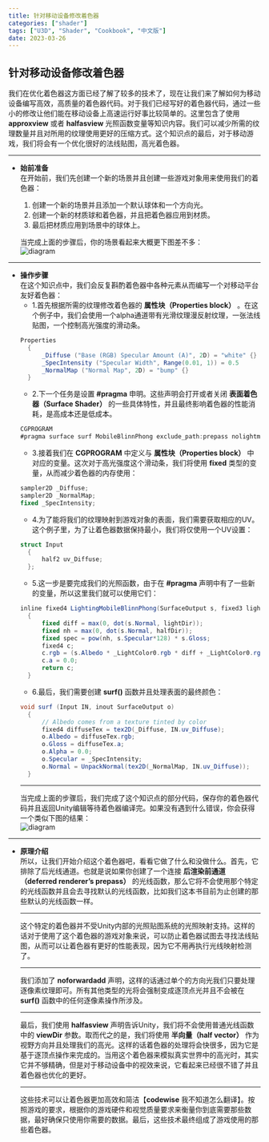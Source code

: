 ```yaml
---
title: 针对移动设备修改着色器
categories: ["shader"]
tags: ["U3D", "Shader", "Cookbook", "中文版"]
date: 2023-03-26
---
```


## 针对移动设备修改着色器   
我们在优化着色器这方面已经了解了较多的技术了，现在让我们来了解如何为移动设备编写高效，高质量的着色器代码。对于我们已经写好的着色器代码，通过一些小的修改让他们能在移动设备上高速运行好事比较简单的。这里包含了使用 **approxview** 或者 **halfasview** 光照函数变量等知识内容。我们可以减少所需的纹理数量并且对所用的纹理使用更好的压缩方式。这个知识点的最后，对于移动游戏，我们将会有一个优化很好的法线贴图，高光着色器。   

*** 

- **始前准备**   
  在开始前，我们先创建一个新的场景并且创建一些游戏对象用来使用我们的着色器：   
  1. 创建一个新的场景并且添加一个默认球体和一个方向光。
  2. 创建一个新的材质球和着色器，并且把着色器应用到材质。
  3. 最后把材质应用到场景中的球体上。
   
  当完成上面的步骤后，你的场景看起来大概更下图差不多：   
  ![diagram](/game-tech-post/img/shader_book/diagram82.png)   
  


*** 


- **操作步骤**   
  在这个知识点中，我们会反复斟酌着色器中各种元素从而编写一个对移动平台友好着色器：   
  - 1.首先根据所需的纹理修改着色器的 **属性块（Properties block）** 。在这个例子中，我们会使用一个alpha通道带有光滑纹理漫反射纹理，一张法线贴图，一个控制高光强度的滑动条。   
  ```c#
  Properties
    {
        _Diffuse ("Base (RGB) Specular Amount (A)", 2D) = "white" {}
        _SpecIntensity ("Specular Width", Range(0.01, 1)) = 0.5
        _NormalMap ("Normal Map", 2D) = "bump" {}
    }
  ```
  - 2.下一个任务是设置 **#pragma** 申明。这些声明会打开或者关闭 **表面着色器（Surface Shader）** 的一些具体特性，并且最终影响着色器的性能消耗，是高成本还是低成本。   
  ```c#
  CGPROGRAM
  #pragma surface surf MobileBlinnPhong exclude_path:prepass nolightmap noforwardadd halfasview
  ```
  - 3.接着我们在 **CGPROGRAM** 中定义与 **属性块（Properties block）** 中对应的变量。这次对于高光强度这个滑动条，我们将使用 **fixed** 类型的变量，从而减少着色器的内存使用：   
  ```c#
  sampler2D _Diffuse;
  sampler2D _NormalMap;
  fixed _SpecIntensity;
  ```
  - 4.为了能将我们的纹理映射到游戏对象的表面，我们需要获取相应的UV。这个例子里，为了让着色器数据保持最小，我们将仅使用一个UV设置：   
  ```c#
  struct Input
    {
        half2 uv_Diffuse;
    };
  ```
  - 5.这一步是要完成我们的光照函数，由于在 **#pragma** 声明中有了一些新的变量，所以这里我们就可以使用它们：   
  ```c#
  inline fixed4 LightingMobileBlinnPhong(SurfaceOutput s, fixed3 lightDir, fixed3 halfDir, fixed atten)
    {
        fixed diff = max(0, dot(s.Normal, lightDir));
        fixed nh = max(0, dot(s.Normal, halfDir));
        fixed spec = pow(nh, s.Specular*128) * s.Gloss;
        fixed4 c;
        c.rgb = (s.Albedo * _LightColor0.rgb * diff + _LightColor0.rgb * spec) * (atten * 2);
        c.a = 0.0;
        return c;
    }
  ```
  - 6.最后，我们需要创建 **surf()** 函数并且处理表面的最终颜色：   
  ```c#
  void surf (Input IN, inout SurfaceOutput o)
    {
        // Albedo comes from a texture tinted by color
        fixed4 diffuseTex = tex2D(_Diffuse, IN.uv_Diffuse);
        o.Albedo = diffuseTex.rgb;
        o.Gloss = diffuseTex.a;
        o.Alpha = 0.0;
        o.Specular = _SpecIntensity;
        o.Normal = UnpackNormal(tex2D(_NormalMap, IN.uv_Diffuse));
    }
  ```   
  ***  
  当完成上面的步骤后，我们完成了这个知识点的部分代码，保存你的着色器代码并且返回Unity编辑等待着色器编译完。如果没有遇到什么错误，你会获得一个类似下图的结果：   
  ![diagram](/game-tech-post/img/shader_book/diagram83.png)   


***   

- **原理介绍**   
  所以，让我们开始介绍这个着色器吧，看看它做了什么和没做什么。首先，它排除了后光线通道。也就是说如果你创建了一个连接 **后渲染前通道（deferred renderer’s prepass）** 的光线函数，那么它将不会使用那个特定的光线函数并且会去寻找默认的光线函数，比如我们这本书目前为止创建的那些默认的光线函数一样。   
  ***
  这个特定的着色器并不受Unity内部的光照贴图系统的光照映射支持。这样的话对于使用了这个着色器的游戏对象来说，可以防止着色器试图去寻找法线贴图，从而可以让着色器有更好的性能表现，因为它不用再执行光线映射检测了。   
  ***
  我们添加了 **noforwardadd** 声明，这样的话通过单个的方向光我们只要处理逐像素纹理即可。所有其他类型的光将会强制变成逐顶点光并且不会被在 **surf()** 函数中的任何逐像素操作所涉及。   
  ***   
  最后，我们使用 **halfasview** 声明告诉Unity，我们将不会使用普通光线函数中的 **viewDir** 参数。取而代之的是，我们将使用 **半向量（half vector）** 作为视野方向并且处理我们的高光。这样的话着色器的处理将会快很多，因为它是基于逐顶点操作来完成的。当用这个着色器来模拟真实世界中的高光时，其实它并不够精确，但是对于移动设备中的视效来说，它看起来已经很不错了并且着色器也优化的更好。   
  ***   
  这些技术可以让着色器更加高效和简洁【**codewise** 我不知道怎么翻译】。按照游戏的要求，根据你的游戏硬件和视觉质量要求来衡量你到底需要那些数据，最好确保只使用你需要的数据。最后，这些技术最终组成了游戏使用的那些着色器。
